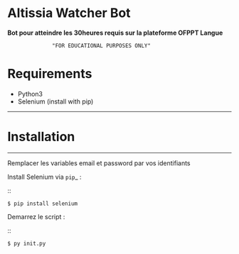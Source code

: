 # Altissia Watcher Bot


**Bot pour atteindre les 30heures requis sur la plateforme OFPPT Langue**

                  "FOR EDUCATIONAL PURPOSES ONLY"   

####
# Requirements
####
* Python3
* Selenium (install with pip)





************
# Installation
************

Remplacer les variables email et password par vos identifiants 


Install Selenium via `pip`_ :

::

    $ pip install selenium


Demarrez le script :

::

    $ py init.py

